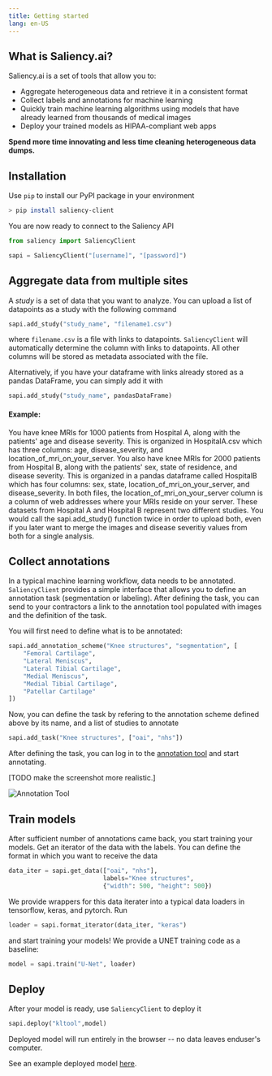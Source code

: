 ```yaml
---
title: Getting started
lang: en-US
---
```


## What is Saliency.ai?

Saliency.ai is a set of tools that allow you to:
* Aggregate heterogeneous data and retrieve it in a consistent format
* Collect labels and annotations for machine learning
* Quickly train machine learning algorithms using models that have already learned from thousands of medical images
* Deploy your trained models as HIPAA-compliant web apps

**Spend more time innovating and less time cleaning heterogeneous data dumps.**

## Installation

Use `pip` to install our PyPI package in your environment

```bash
> pip install saliency-client
```

You are now ready to connect to the Saliency API

```python
from saliency import SaliencyClient

sapi = SaliencyClient("[username]", "[password]")
```

## Aggregate data from multiple sites

A *study* is a set of data that you want to analyze. You can upload a list of datapoints as a study with the following command

```python
sapi.add_study("study_name", "filename1.csv")
```

where `filename.csv` is a file with links to datapoints. `SaliencyClient` will automatically determine the column with links to datapoints. All other columns will be stored as metadata associated with the file.

Alternatively, if you have your dataframe with links already stored as a pandas DataFrame, you can simply add it with
```python
sapi.add_study("study_name", pandasDataFrame)
```
#### Example: 
You have knee MRIs for 1000 patients from Hospital A, along with the patients' age and disease severity. This is organized in HospitalA.csv which has three columns: age, disease_severity, and location_of_mri_on_your_server. You also have knee MRIs for 2000 patients from Hospital B, along with the patients' sex, state of residence, and disease severity. This is organized in a pandas dataframe called HospitalB which has four columns: sex, state, location_of_mri_on_your_server, and disease_severity. In both files, the location_of_mri_on_your_server column is a column of web addresses where your MRIs reside on your server. These datasets from Hospital A and Hospital B represent two different studies. You would call the sapi.add_study() function twice in order to upload both, even if you later want to merge the images and disease severitiy values from both for a single analysis.

## Collect annotations

In a typical machine learning workflow, data needs to be annotated. `SaliencyClient` provides a simple interface that allows you to define an annotation task (segmentation or labeling). After defining the task, you can send to your contractors a link to the annotation tool populated with images and the definition of the task.

You will first need to define what is to be annotated:

```python
sapi.add_annotation_scheme("Knee structures", "segmentation", [
    "Femoral Cartilage",
	"Lateral Meniscus",
	"Lateral Tibial Cartilage",
	"Medial Meniscus",
	"Medial Tibial Cartilage",
	"Patellar Cartilage"
])
```

Now, you can define the task by refering to the annotation scheme defined above by its name, and a list of studies to annotate

```python
sapi.add_task("Knee structures", ["oai", "nhs"])
```

After defining the task, you can log in to the [annotation tool](https://annotator.saliency.ai/) and start annotating.

[TODO make the screenshot more realistic.]

![Annotation Tool](/annotation-tool.png)

## Train models

After sufficient number of annotations came back, you start training your models. Get an iterator of the data with the labels. You can define the format in which you want to receive the data

```python
data_iter = sapi.get_data(["oai", "nhs"],
                          labels="Knee structures",
						  {"width": 500, "height": 500})
```

We provide wrappers for this data iterater into a typical data loaders in tensorflow, keras, and pytorch. Run

```python
loader = sapi.format_iterator(data_iter, "keras")
```
and start training your models! We provide a UNET training code as a baseline:

```python
model = sapi.train("U-Net", loader)
```

## Deploy

After your model is ready, use `SaliencyClient` to deploy it
```python
sapi.deploy("kltool",model)
```
Deployed model will run entirely in the browser -- no data leaves enduser's computer. 

See an example deployed model [here](http://demo.saliency.ai/kltool).
